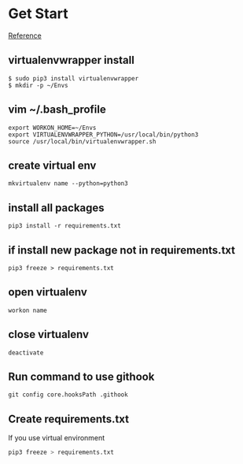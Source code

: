 # Get Start
[Reference](https://segmentfault.com/a/1190000014935970)
## virtualenvwrapper install
```
$ sudo pip3 install virtualenvwrapper
$ mkdir -p ~/Envs
```
## vim ~/.bash_profile
```
export WORKON_HOME=~/Envs
export VIRTUALENVWRAPPER_PYTHON=/usr/local/bin/python3
source /usr/local/bin/virtualenvwrapper.sh
```
## create virtual env
```
mkvirtualenv name --python=python3
```
## install all packages
```
pip3 install -r requirements.txt
```
## if install new package not in requirements.txt
```
pip3 freeze > requirements.txt
```
## open virtualenv
```
workon name
```
## close virtualenv
```
deactivate
```
## Run command to use githook
```
git config core.hooksPath .githook
```

## Create requirements.txt
If you use virtual environment
```bash
pip3 freeze > requirements.txt
```